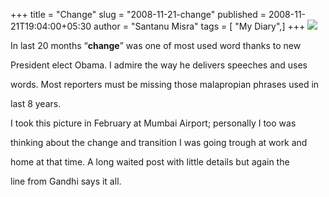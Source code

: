 +++
title = "Change"
slug = "2008-11-21-change"
published = 2008-11-21T19:04:00+05:30
author = "Santanu Misra"
tags = [ "My Diary",]
+++
[![](../images/thumbnails/2008-11-21-change-Change-Gandhi-quote.jpg)](../images/2008-11-21-change-Change-Gandhi-quote.jpg)

In last 20 months “**change**” was one of most used word thanks to new
President elect Obama. I admire the way he delivers speeches and uses
words. Most reporters must be missing those malapropian phrases used in
last 8 years.

I took this picture in February at Mumbai Airport; personally I too was
thinking about the change and transition I was going trough at work and
home at that time. A long waited post with little details but again the
line from Gandhi says it all.
